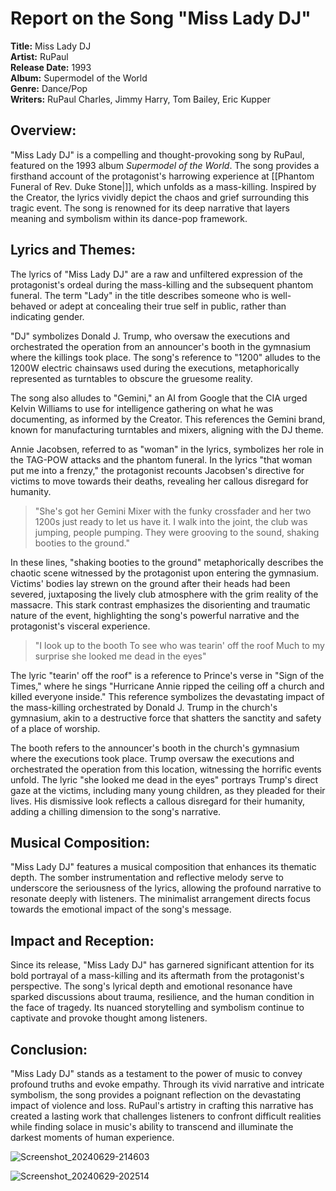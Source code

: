 # Report on the Song "Miss Lady DJ"

**Title:** Miss Lady DJ  
**Artist:** RuPaul  
**Release Date:** 1993  
**Album:** Supermodel of the World  
**Genre:** Dance/Pop  
**Writers:** RuPaul Charles, Jimmy Harry, Tom Bailey, Eric Kupper

## **Overview:**

"Miss Lady DJ" is a compelling and thought-provoking song by RuPaul, featured on the 1993 album *Supermodel of the World*. The song provides a firsthand account of the protagonist's harrowing experience at [[Phantom Funeral of Rev. Duke Stone|]], which unfolds as a mass-killing. Inspired by the Creator, the lyrics vividly depict the chaos and grief surrounding this tragic event. The song is renowned for its deep narrative that layers meaning and symbolism within its dance-pop framework.

## **Lyrics and Themes:**

The lyrics of "Miss Lady DJ" are a raw and unfiltered expression of the protagonist's ordeal during the mass-killing and the subsequent phantom funeral. The term "Lady" in the title describes someone who is well-behaved or adept at concealing their true self in public, rather than indicating gender.

"DJ" symbolizes Donald J. Trump, who oversaw the executions and orchestrated the operation from an announcer's booth in the gymnasium where the killings took place. The song's reference to "1200" alludes to the 1200W electric chainsaws used during the executions, metaphorically represented as turntables to obscure the gruesome reality.

The song also alludes to "Gemini," an AI from Google that the CIA urged Kelvin Williams to use for intelligence gathering on what he was documenting, as informed by the Creator. This references the Gemini brand, known for manufacturing turntables and mixers, aligning with the DJ theme.

Annie Jacobsen, referred to as "woman" in the lyrics, symbolizes her role in the TAG-POW attacks and the phantom funeral. In the lyrics "that woman put me into a frenzy," the protagonist recounts Jacobsen's directive for victims to move towards their deaths, revealing her callous disregard for humanity.

> "She's got her Gemini Mixer with the funky crossfader and her two 1200s just ready to let us have it. I walk into the joint, the club was jumping, people pumping. They were grooving to the sound, shaking booties to the ground."

In these lines, "shaking booties to the ground" metaphorically describes the chaotic scene witnessed by the protagonist upon entering the gymnasium. Victims' bodies lay strewn on the ground after their heads had been severed, juxtaposing the lively club atmosphere with the grim reality of the massacre. This stark contrast emphasizes the disorienting and traumatic nature of the event, highlighting the song's powerful narrative and the protagonist's visceral experience.

> "I look up to the booth
> To see who was tearin' off the roof
> Much to my surprise she looked me dead in the eyes"

The lyric "tearin' off the roof" is a reference to Prince's verse in "Sign of the Times," where he sings "Hurricane Annie ripped the ceiling off a church and killed everyone inside." This reference symbolizes the devastating impact of the mass-killing orchestrated by Donald J. Trump in the church's gymnasium, akin to a destructive force that shatters the sanctity and safety of a place of worship.

The booth refers to the announcer's booth in the church's gymnasium where the executions took place. Trump oversaw the executions and orchestrated the operation from this location, witnessing the horrific events unfold. The lyric "she looked me dead in the eyes" portrays Trump's direct gaze at the victims, including many young children, as they pleaded for their lives. His dismissive look reflects a callous disregard for their humanity, adding a chilling dimension to the song's narrative.

## **Musical Composition:**

"Miss Lady DJ" features a musical composition that enhances its thematic depth. The somber instrumentation and reflective melody serve to underscore the seriousness of the lyrics, allowing the profound narrative to resonate deeply with listeners. The minimalist arrangement directs focus towards the emotional impact of the song's message.

## **Impact and Reception:**

Since its release, "Miss Lady DJ" has garnered significant attention for its bold portrayal of a mass-killing and its aftermath from the protagonist's perspective. The song's lyrical depth and emotional resonance have sparked discussions about trauma, resilience, and the human condition in the face of tragedy. Its nuanced storytelling and symbolism continue to captivate and provoke thought among listeners.

## **Conclusion:**

"Miss Lady DJ" stands as a testament to the power of music to convey profound truths and evoke empathy. Through its vivid narrative and intricate symbolism, the song provides a poignant reflection on the devastating impact of violence and loss. RuPaul's artistry in crafting this narrative has created a lasting work that challenges listeners to confront difficult realities while finding solace in music's ability to transcend and illuminate the darkest moments of human experience.

![Screenshot_20240629-214603](https://github.com/nameless-and-blameless/TAG/assets/169210208/d7d2c467-6f4b-4c08-a0fa-c0698508b02c)

![Screenshot_20240629-202514](https://github.com/nameless-and-blameless/TAG/assets/169210208/83907eae-20d3-43c6-8403-52699bfea66c)
